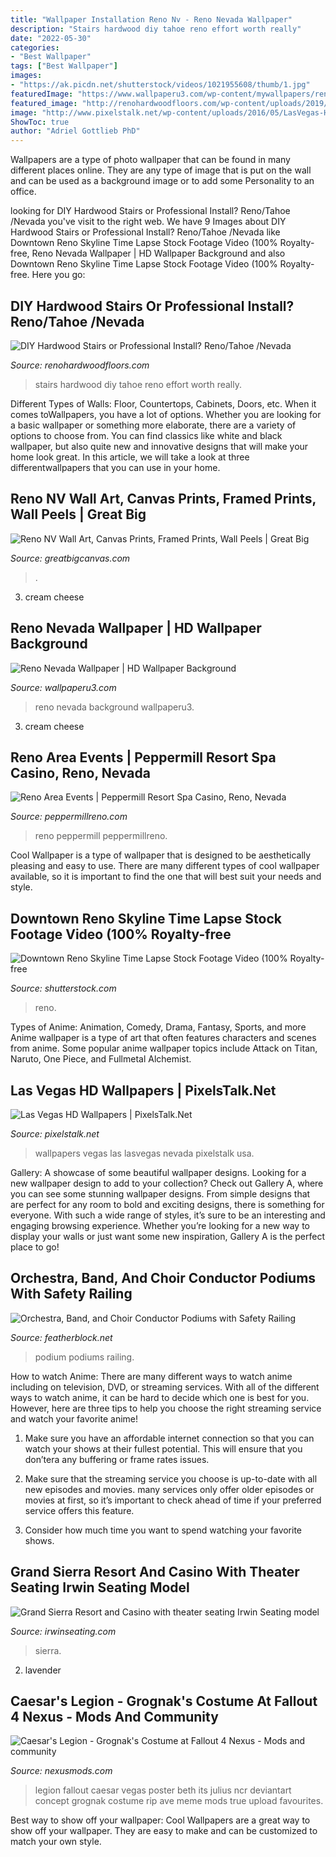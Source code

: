 ```yaml
---
title: "Wallpaper Installation Reno Nv - Reno Nevada Wallpaper"
description: "Stairs hardwood diy tahoe reno effort worth really"
date: "2022-05-30"
categories:
- "Best Wallpaper"
tags: ["Best Wallpaper"]
images:
- "https://ak.picdn.net/shutterstock/videos/1021955608/thumb/1.jpg"
featuredImage: "https://www.wallpaperu3.com/wp-content/mywallpapers/reno-nevada-wallpaper-1600x900.jpg"
featured_image: "http://renohardwoodfloors.com/wp-content/uploads/2019/04/CarpetToOak-Stairs-BeforeAfter.jpg"
image: "http://www.pixelstalk.net/wp-content/uploads/2016/05/LasVegas-HD-Wallpapers-Free-Download.jpg"
ShowToc: true
author: "Adriel Gottlieb PhD"
---
```





Wallpapers are a type of photo wallpaper that can be found in many different places online. They are any type of image that is put on the wall and can be used as a background image or to add some Personality to an office.

	

		
looking for DIY Hardwood Stairs or Professional Install? Reno/Tahoe /Nevada you've visit to the right web. We have 9 Images about DIY Hardwood Stairs or Professional Install? Reno/Tahoe /Nevada like Downtown Reno Skyline Time Lapse Stock Footage Video (100% Royalty-free, Reno Nevada Wallpaper | HD Wallpaper Background and also Downtown Reno Skyline Time Lapse Stock Footage Video (100% Royalty-free. Here you go:
		
    
## DIY Hardwood Stairs Or Professional Install? Reno/Tahoe /Nevada

<img loading=lazy src="http://renohardwoodfloors.com/wp-content/uploads/2019/04/CarpetToOak-Stairs-BeforeAfter.jpg" onerror="this.onerror=null;this.src='https://tse1.mm.bing.net/th?id=OIP.YAGUrcHB4EYO3wb3-8DowgHaGl&amp;pid=15.1';" alt="DIY Hardwood Stairs or Professional Install? Reno/Tahoe /Nevada">

_Source: renohardwoodfloors.com_

>stairs hardwood diy tahoe reno effort worth really. 

	

Different Types of Walls: Floor, Countertops, Cabinets, Doors, etc.
When it comes toWallpapers, you have a lot of options. Whether you are looking for a basic wallpaper or something more elaborate, there are a variety of options to choose from. You can find classics like white and black wallpaper, but also quite new and innovative designs that will make your home look great. In this article, we will take a look at three differentwallpapers that you can use in your home.

    
## Reno NV Wall Art, Canvas Prints, Framed Prints, Wall Peels | Great Big

<img loading=lazy src="https://static.greatbigcanvas.com/images/singlecanvas_thick_none/panoramic-images/reno-nv,78007.jpg?mw=540&amp;mh=500&amp;max=540" onerror="this.onerror=null;this.src='https://tse3.mm.bing.net/th?id=OIP.dlFd2cM6RzLevOLcCHy32gHaCg&amp;pid=15.1';" alt="Reno NV Wall Art, Canvas Prints, Framed Prints, Wall Peels | Great Big">

_Source: greatbigcanvas.com_

>. 

	

3. cream cheese 

    
## Reno Nevada Wallpaper | HD Wallpaper Background

<img loading=lazy src="https://www.wallpaperu3.com/wp-content/mywallpapers/reno-nevada-wallpaper-1600x900.jpg" onerror="this.onerror=null;this.src='https://tse1.mm.bing.net/th?id=OIP.hLjdIB19wdzFVevYeAHYuAHaEK&amp;pid=15.1';" alt="Reno Nevada Wallpaper | HD Wallpaper Background">

_Source: wallpaperu3.com_

>reno nevada background wallpaperu3. 

	

3. cream cheese 

    
## Reno Area Events | Peppermill Resort Spa Casino, Reno, Nevada

<img loading=lazy src="https://www.peppermillreno.com/library/images/backgrounds/IMG_9116.jpg" onerror="this.onerror=null;this.src='https://tse2.mm.bing.net/th?id=OIP.9qccLb3ZxObSeJNYujpXhgHaEc&amp;pid=15.1';" alt="Reno Area Events | Peppermill Resort Spa Casino, Reno, Nevada">

_Source: peppermillreno.com_

>reno peppermill peppermillreno. 

	

Cool Wallpaper is a type of wallpaper that is designed to be aesthetically pleasing and easy to use. There are many different types of cool wallpaper available, so it is important to find the one that will best suit your needs and style.

    
## Downtown Reno Skyline Time Lapse Stock Footage Video (100% Royalty-free

<img loading=lazy src="https://ak.picdn.net/shutterstock/videos/1021955608/thumb/1.jpg" onerror="this.onerror=null;this.src='https://tse2.mm.bing.net/th?id=OIP.Vf4OAwQg422zRABb7SwDvgHaEL&amp;pid=15.1';" alt="Downtown Reno Skyline Time Lapse Stock Footage Video (100% Royalty-free">

_Source: shutterstock.com_

>reno. 

	

Types of Anime: Animation, Comedy, Drama, Fantasy, Sports, and more
Anime wallpaper is a type of art that often features characters and scenes from anime. Some popular anime wallpaper topics include Attack on Titan, Naruto, One Piece, and Fullmetal Alchemist.

    
## Las Vegas HD Wallpapers | PixelsTalk.Net

<img loading=lazy src="http://www.pixelstalk.net/wp-content/uploads/2016/05/LasVegas-HD-Wallpapers-Free-Download.jpg" onerror="this.onerror=null;this.src='https://tse1.mm.bing.net/th?id=OIP.nOTaO7hDICUXt61AlbfwPwHaEK&amp;pid=15.1';" alt="Las Vegas HD Wallpapers | PixelsTalk.Net">

_Source: pixelstalk.net_

>wallpapers vegas las lasvegas nevada pixelstalk usa. 

	

Gallery: A showcase of some beautiful wallpaper designs.
Looking for a new wallpaper design to add to your collection? Check out Gallery A, where you can see some stunning wallpaper designs. From simple designs that are perfect for any room to bold and exciting designs, there is something for everyone. With such a wide range of styles, it’s sure to be an interesting and engaging browsing experience. Whether you’re looking for a new way to display your walls or just want some new inspiration, Gallery A is the perfect place to go!





	
	
    
## Orchestra, Band, And Choir Conductor Podiums With Safety Railing

<img loading=lazy src="http://featherblock.net/main/wp-content/uploads/2018/10/Reno-Phil-SM.jpg" onerror="this.onerror=null;this.src='https://tse2.mm.bing.net/th?id=OIP.cPeQUIR08sL-pZD-6T3aCwHaFj&amp;pid=15.1';" alt="Orchestra, Band, and Choir Conductor Podiums with Safety Railing">

_Source: featherblock.net_

>podium podiums railing. 

	

How to watch Anime: There are many different ways to watch anime including on television, DVD, or streaming services.
With all of the different ways to watch anime, it can be hard to decide which one is best for you. However, here are three tips to help you choose the right streaming service and watch your favorite anime!
1. Make sure you have an affordable internet connection so that you can watch your shows at their fullest potential. This will ensure that you don’tera any buffering or frame rates issues.

2. Make sure that the streaming service you choose is up-to-date with all new episodes and movies. many services only offer older episodes or movies at first, so it’s important to check ahead of time if your preferred service offers this feature.

3. Consider how much time you want to spend watching your favorite shows.

    
## Grand Sierra Resort And Casino With Theater Seating Irwin Seating Model

<img loading=lazy src="https://irwinseating-images.s3.amazonaws.com/Installations/Grand-Sierra-Resort/Grand-Sierra-5742.jpg?mtime=20160606125943&amp;focal=none" onerror="this.onerror=null;this.src='https://tse2.mm.bing.net/th?id=OIP.1GnP-MrfM5CtarY6zWEHsQHaE6&amp;pid=15.1';" alt="Grand Sierra Resort and Casino with theater seating Irwin Seating model">

_Source: irwinseating.com_

>sierra. 

	

2. lavender 

    
## Caesar&#039;s Legion - Grognak&#039;s Costume At Fallout 4 Nexus - Mods And Community

<img loading=lazy src="https://s-media-cache-ak0.pinimg.com/564x/cd/f5/3d/cdf53d0f221c17f30da86c7b4a17e20d.jpg" onerror="this.onerror=null;this.src='https://tse4.mm.bing.net/th?id=OIP.Ldn30udxn4ey5lgBOJu4hgHaKh&amp;pid=15.1';" alt="Caesar&#039;s Legion - Grognak&#039;s Costume at Fallout 4 Nexus - Mods and community">

_Source: nexusmods.com_

>legion fallout caesar vegas poster beth its julius ncr deviantart concept grognak costume rip ave meme mods true upload favourites. 

	

Best way to show off your wallpaper:
Cool Wallpapers are a great way to show off your wallpaper. They are easy to make and can be customized to match your own style.

